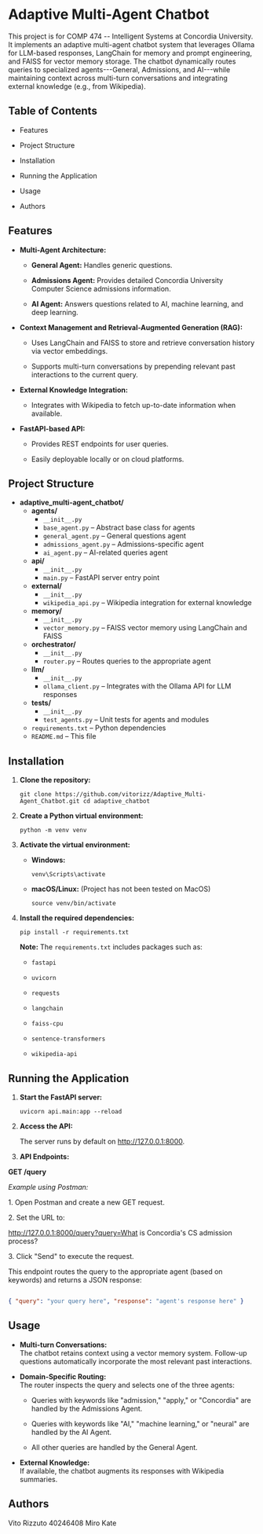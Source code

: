 Adaptive Multi-Agent Chatbot
============================

This project is for COMP 474 -- Intelligent Systems at Concordia University. It implements an adaptive multi-agent chatbot system that leverages Ollama for LLM-based responses, LangChain for memory and prompt engineering, and FAISS for vector memory storage. The chatbot dynamically routes queries to specialized agents---General, Admissions, and AI---while maintaining context across multi-turn conversations and integrating external knowledge (e.g., from Wikipedia).

Table of Contents
-----------------

-   Features

-   Project Structure

-   Installation

-   Running the Application

-   Usage

-   Authors

Features
--------

-   **Multi-Agent Architecture:**

    -   **General Agent:** Handles generic questions.

    -   **Admissions Agent:** Provides detailed Concordia University Computer Science admissions information.

    -   **AI Agent:** Answers questions related to AI, machine learning, and deep learning.

-   **Context Management and Retrieval-Augmented Generation (RAG):**

    -   Uses LangChain and FAISS to store and retrieve conversation history via vector embeddings.

    -   Supports multi-turn conversations by prepending relevant past interactions to the current query.

-   **External Knowledge Integration:**

    -   Integrates with Wikipedia to fetch up-to-date information when available.

-   **FastAPI-based API:**

    -   Provides REST endpoints for user queries.

    -   Easily deployable locally or on cloud platforms.
 
 
Project Structure
-----------------

- **adaptive_multi-agent_chatbot/**
  - **agents/**
    - `__init__.py`
    - `base_agent.py` – Abstract base class for agents
    - `general_agent.py` – General questions agent
    - `admissions_agent.py` – Admissions-specific agent
    - `ai_agent.py` – AI-related queries agent
  - **api/**
    - `__init__.py`
    - `main.py` – FastAPI server entry point
  - **external/**
    - `__init__.py`
    - `wikipedia_api.py` – Wikipedia integration for external knowledge
  - **memory/**
    - `__init__.py`
    - `vector_memory.py` – FAISS vector memory using LangChain and FAISS
  - **orchestrator/**
    - `__init__.py`
    - `router.py` – Routes queries to the appropriate agent
  - **llm/**
    - `__init__.py`
    - `ollama_client.py` – Integrates with the Ollama API for LLM responses
  - **tests/**
    - `__init__.py`
    - `test_agents.py` – Unit tests for agents and modules
  - `requirements.txt` – Python dependencies
  - `README.md` – This file
 
Installation
------------

1.  **Clone the repository:**

    `git clone https://github.com/vitorizz/Adaptive_Multi-Agent_Chatbot.git
    cd adaptive_chatbot`

2.  **Create a Python virtual environment:**

    `python -m venv venv`

3.  **Activate the virtual environment:**

    -   **Windows:**

        `venv\Scripts\activate`

    -   **macOS/Linux:** (Project has not been tested on MacOS)

        `source venv/bin/activate`

4.  **Install the required dependencies:**

    `pip install -r requirements.txt`

    **Note:** The `requirements.txt` includes packages such as:

    -   `fastapi`

    -   `uvicorn`

    -   `requests`

    -   `langchain`

    -   `faiss-cpu`

    -   `sentence-transformers`

    -   `wikipedia-api`

Running the Application
-----------------------

1.  **Start the FastAPI server:**

    `uvicorn api.main:app --reload`

2.  **Access the API:**

    The server runs by default on <http://127.0.0.1:8000>.

3.  **API Endpoints:**

**GET /query**

*Example using Postman:*

1\. Open Postman and create a new GET request.

2\. Set the URL to:

http://127.0.0.1:8000/query?query=What is Concordia's CS admission process?

3\. Click "Send" to execute the request.

This endpoint routes the query to the appropriate agent (based on keywords) and returns a JSON response:

```json

{ "query": "your query here", "response": "agent's response here" }
```


Usage
-----

-   **Multi-turn Conversations:**\
    The chatbot retains context using a vector memory system. Follow-up questions automatically incorporate the most relevant past interactions.

-   **Domain-Specific Routing:**\
    The router inspects the query and selects one of the three agents:

    -   Queries with keywords like "admission," "apply," or "Concordia" are handled by the Admissions Agent.

    -   Queries with keywords like "AI," "machine learning," or "neural" are handled by the AI Agent.

    -   All other queries are handled by the General Agent.

-   **External Knowledge:**\
    If available, the chatbot augments its responses with Wikipedia summaries.



Authors
-------
Vito Rizzuto 40246408
Miro
Kate
